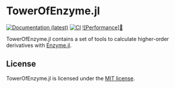 TowerOfEnzyme.jl
==============
[![Documentation (latest)][docs-latest-img]][docs-latest-url]
[![CI][ci-img]][ci-url]
[![Performance]🚀][perf-url]

TowerOfEnzyme.jl contains a set of tools to calculate higher-order derivatives with [Enzyme.jl](https://github.com/EnzymeAD/Enzyme.jl).

[docs-latest-img]: https://img.shields.io/badge/docs-dev-blue.svg
[docs-latest-url]: https://vchuravy.dev/TowerOfEnzyme.jl/dev
[ci-img]: https://github.com/JuliaGPU/TowerOfEnzyme.jl/actions/workflows/ci.yml/badge.svg?branch=main
[ci-url]: https://github.com/JuliaGPU/TowerOfEnzyme.jl/actions/workflows/ci.yml?query=workflow%3ACI
[perf-url]: https://vchuravy.dev/TowerOfEnzyme.jl/dev/bench

License
-------

TowerOfEnzyme.jl is licensed under the [MIT license](LICENSE.md).
